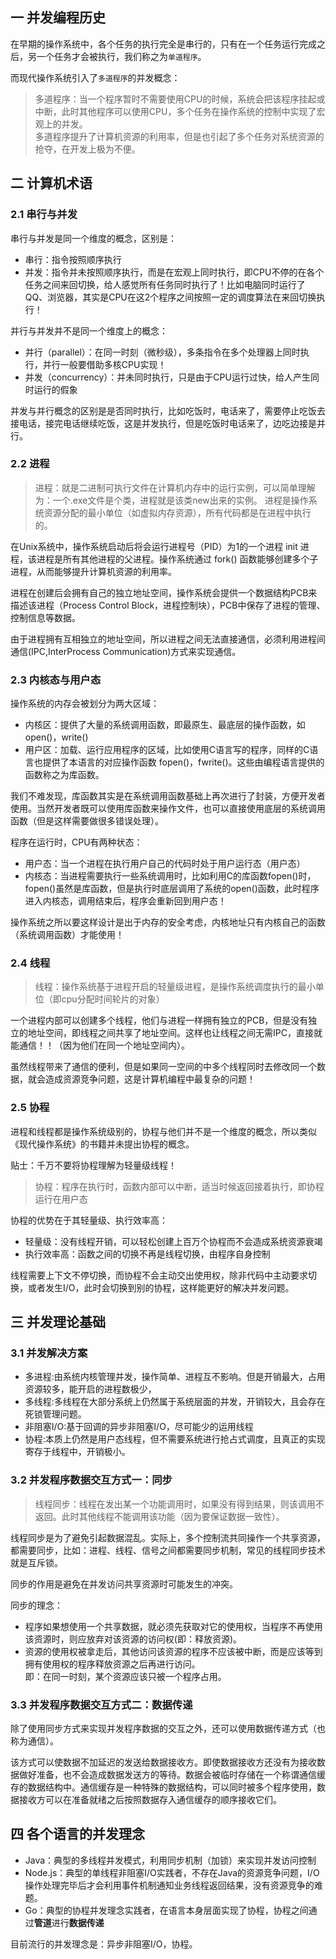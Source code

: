 ## 一 并发编程历史  

在早期的操作系统中，各个任务的执行完全是串行的，只有在一个任务运行完成之后，另一个任务才会被执行，我们称之为`单道程序`。  

而现代操作系统引入了`多道程序`的并发概念：
> 多道程序：当一个程序暂时不需要使用CPU的时候，系统会把该程序挂起或中断，此时其他程序可以使用CPU，多个任务在操作系统的控制中实现了宏观上的并发。    
多道程序提升了计算机资源的利用率，但是也引起了多个任务对系统资源的抢夺，在开发上极为不便。  

## 二 计算机术语

###  2.1 串行与并发

串行与并发是同一个维度的概念，区别是：
- 串行：指令按照顺序执行
- 并发：指令并未按照顺序执行，而是在宏观上同时执行，即CPU不停的在各个任务之间来回切换，给人感觉所有任务同时执行了！比如电脑同时运行了QQ、浏览器，其实是CPU在这2个程序之间按照一定的调度算法在来回切换执行！

并行与并发并不是同一个维度上的概念：
- 并行（parallel）：在同一时刻（微秒级），多条指令在多个处理器上同时执行，并行一般要借助多核CPU实现！
- 并发（concurrency）：并未同时执行，只是由于CPU运行过快，给人产生同时运行的假象

并发与并行概念的区别是是否同时执行，比如吃饭时，电话来了，需要停止吃饭去接电话，接完电话继续吃饭，这是并发执行，但是吃饭时电话来了，边吃边接是并行。  
###  2.2 进程

> 进程：就是二进制可执行文件在计算机内存中的运行实例，可以简单理解为：一个.exe文件是个类，进程就是该类new出来的实例。 
> 进程是操作系统资源分配的最小单位（如虚拟内存资源），所有代码都是在进程中执行的。 

在Unix系统中，操作系统启动后将会运行进程号（PID）为1的一个进程 init 进程，该进程是所有其他进程的父进程。操作系统通过 fork() 函数能够创建多个子进程，从而能够提升计算机资源的利用率。  

进程在创建后会拥有自己的独立地址空间，操作系统会提供一个数据结构PCB来描述该进程（Process Control Block，进程控制块），PCB中保存了进程的管理、控制信息等数据。  

由于进程拥有互相独立的地址空间，所以进程之间无法直接通信，必须利用进程间通信(IPC,InterProcess Communication)方式来实现通信。  

###  2.3 内核态与用户态

操作系统的内存会被划分为两大区域：
- 内核区：提供了大量的系统调用函数，即最原生、最底层的操作函数，如 open()，write() 
- 用户区：加载、运行应用程序的区域，比如使用C语言写的程序，同样的C语言也提供了本语言的对应操作函数 fopen()，fwrite()。这些由编程语言提供的函数称之为库函数。

我们不难发现，库函数其实是在系统调用函数基础上再次进行了封装，方便开发者使用。当然开发者既可以使用库函数来操作文件，也可以直接使用底层的系统调用函数（但是这样需要做很多错误处理）。  

程序在运行时，CPU有两种状态：
- 用户态：当一个进程在执行用户自己的代码时处于用户运行态（用户态）
- 内核态：当进程需要执行一些系统调用时，比如利用C的库函数fopen()时，fopen()虽然是库函数，但是执行时底层调用了系统的open()函数，此时程序进入内核态，调用结束后，程序会重新回到用户态！

操作系统之所以要这样设计是出于内存的安全考虑，内核地址只有内核自己的函数（系统调用函数）才能使用！  

###  2.4 线程

> 线程：操作系统基于进程开启的轻量级进程，是操作系统调度执行的最小单位（即cpu分配时间轮片的对象）

一个进程内部可以创建多个线程，他们与进程一样拥有独立的PCB，但是没有独立的地址空间，即线程之间共享了地址空间。这样也让线程之间无需IPC，直接就能通信！！（因为他们在同一个地址空间内）。  

虽然线程带来了通信的便利，但是如果同一空间的中多个线程同时去修改同一个数据，就会造成资源竞争问题，这是计算机编程中最复杂的问题！  

###  2.5 协程

进程和线程都是操作系统级别的，协程与他们并不是一个维度的概念，所以类似《现代操作系统》的书籍并未提出协程的概念。  

贴士：千万不要将协程理解为轻量级线程！

> 协程：程序在执行时，函数内部可以中断，适当时候返回接着执行，即协程运行在用户态 

协程的优势在于其轻量级、执行效率高：
- 轻量级：没有线程开销，可以轻松创建上百万个协程而不会造成系统资源衰竭
- 执行效率高：函数之间的切换不再是线程切换，由程序自身控制

线程需要上下文不停切换，而协程不会主动交出使用权，除非代码中主动要求切换，或者发生I/O，此时会切换到别的协程，这样能更好的解决并发问题。  

## 三 并发理论基础

###  3.1 并发解决方案

- 多进程:由系统内核管理并发，操作简单、进程互不影响。但是开销最大，占用资源较多，能开启的进程数极少，
- 多线程:多线程在大部分系统上仍然属于系统层面的并发，开销较大，且会存在死锁管理问题。
- 非阻塞I/O:基于回调的异步非阻塞I/O，尽可能少的运用线程
- 协程:本质上仍然是用户态线程，但不需要系统进行抢占式调度，且真正的实现寄存于线程中，开销极小。

###  3.2 并发程序数据交互方式一：同步

> 线程同步：线程在发出某一个功能调用时，如果没有得到结果，则该调用不返回。此时其他线程不能调用该功能（因为要保证数据一致性）。  

线程同步是为了避免引起数据混乱。实际上，多个控制流共同操作一个共享资源，都需要同步，比如：进程、线程、信号之间都需要同步机制，常见的线程同步技术就是互斥锁。 

同步的作用是避免在并发访问共享资源时可能发生的冲突。  

同步的理念：
- 程序如果想使用一个共享数据，就必须先获取对它的使用权，当程序不再使用该资源时，则应放弃对该资源的访问权(即：释放资源)。
- 资源的使用权被拿走后，其他访问该资源的程序不应该被中断，而是应该等到拥有使用权的程序释放资源之后再进行访问。  
即：在同一时刻，某个资源应该只被一个程序占用。  

###  3.3 并发程序数据交互方式二：数据传递

除了使用同步方式来实现并发程序数据的交互之外，还可以使用数据传递方式（也称为通信）。  

该方式可以使数据不加延迟的发送给数据接收方。即使数据接收方还没有为接收数据做好准备，也不会造成数据发送方的等待。数据会被临时存储在一个称谓通信缓存的数据结构中。通信缓存是一种特殊的数据结构，可以同时被多个程序使用，数据接收方可以在准备就绪之后按照数据存入通信缓存的顺序接收它们。  

## 四 各个语言的并发理念

- Java：典型的多线程并发模式，利用同步机制（加锁）来实现并发访问控制
- Node.js：典型的单线程非阻塞I/O实践者，不存在Java的资源竞争问题，I/O操作处理完毕后才会利用事件机制通知业务线程返回结果，没有资源竞争的难题。
- Go：典型的协程并发理念实践者，在语言本身层面实现了协程，协程之间通过**管道**进行**数据传递**

目前流行的并发理念是：异步非阻塞I/O，协程。